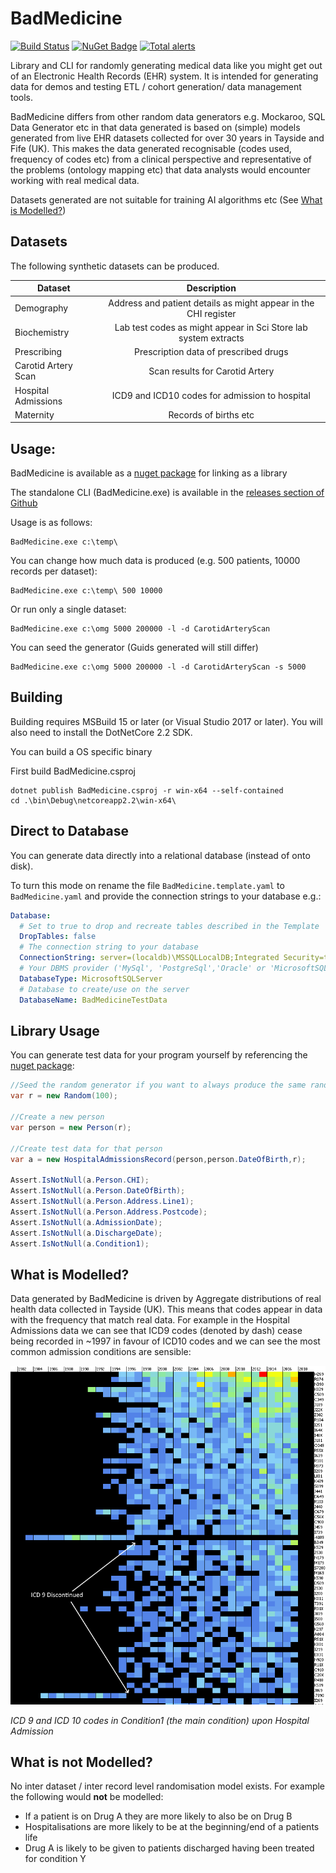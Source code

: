 # BadMedicine

[![Build Status](https://github.com/HICServices/BadMedicine/actions/workflows/testpack.yml/badge.svg?branch=develop)](https://travis-ci.org/HicServices/BadMedicine) [![NuGet Badge](https://buildstats.info/nuget/HIC.BadMedicine)](https://www.nuget.org/packages/HIC.BadMedicine/)  [![Total alerts](https://img.shields.io/lgtm/alerts/g/HicServices/BadMedicine.svg?logo=lgtm&logoWidth=18)](https://lgtm.com/projects/g/HicServices/BadMedicine/alerts/)

Library and CLI for randomly generating medical data like you might get out of an Electronic Health Records (EHR) system.  It is intended for generating data for demos and testing ETL / cohort generation/ data management tools.

BadMedicine differs from other random data generators e.g. Mockaroo, SQL Data Generator etc in that data generated is based on (simple) models generated from live EHR datasets collected for over 30 years in Tayside and Fife (UK).  This makes the data generated recognisable (codes used, frequency of codes etc) from a clinical perspective and representative of the problems (ontology mapping etc) that data analysts would encounter working with real medical data.

Datasets generated are not suitable for training AI algorithms etc (See [What is Modelled?](#what-is-modelled))

## Datasets

The following synthetic datasets can be produced.

| Dataset        | Description           |
| ------------- |:-------------:|
| Demography      | Address and patient details as might appear in the CHI register |
| Biochemistry      | Lab test codes as might appear in Sci Store lab system extracts |
| Prescribing      | Prescription data of prescribed drugs |
| Carotid Artery Scan      | Scan results for Carotid Artery |
| Hospital Admissions | ICD9 and ICD10 codes for admission to hospital |
| Maternity | Records of births etc |

## Usage:

BadMedicine is available as a [nuget package](https://www.nuget.org/packages/HIC.BadMedicine/) for linking as a library

The standalone CLI (BadMedicine.exe) is available in the [releases section of Github](https://github.com/HicServices/BadMedicine/releases)

Usage is as follows:

```
BadMedicine.exe c:\temp\
```

You can change how much data is produced (e.g. 500 patients, 10000 records per dataset):

```
BadMedicine.exe c:\temp\ 500 10000
```

Or run only a single dataset:

```
BadMedicine.exe c:\omg 5000 200000 -l -d CarotidArteryScan
```

You can seed the generator (Guids generated will still differ)

```
BadMedicine.exe c:\omg 5000 200000 -l -d CarotidArteryScan -s 5000
```

## Building

Building requires MSBuild 15 or later (or Visual Studio 2017 or later).  You will also need to install the DotNetCore 2.2 SDK.

You can build a OS specific binary

First build BadMedicine.csproj
```
dotnet publish BadMedicine.csproj -r win-x64 --self-contained
cd .\bin\Debug\netcoreapp2.2\win-x64\
```
## Direct to Database

You can generate data directly into a relational database (instead of onto disk).

To turn this mode on rename the file `BadMedicine.template.yaml` to `BadMedicine.yaml` and provide the connection strings to your database e.g.:

```yaml
Database:
  # Set to true to drop and recreate tables described in the Template
  DropTables: false
  # The connection string to your database
  ConnectionString: server=(localdb)\MSSQLLocalDB;Integrated Security=true;
  # Your DBMS provider ('MySql', 'PostgreSql','Oracle' or 'MicrosoftSQLServer')
  DatabaseType: MicrosoftSQLServer
  # Database to create/use on the server
  DatabaseName: BadMedicineTestData
```

## Library Usage

You can generate test data for your program yourself by referencing the [nuget package](https://www.nuget.org/packages/HIC.BadMedicine/):

```csharp
//Seed the random generator if you want to always produce the same randomisation
var r = new Random(100);

//Create a new person
var person = new Person(r);

//Create test data for that person
var a = new HospitalAdmissionsRecord(person,person.DateOfBirth,r);

Assert.IsNotNull(a.Person.CHI);
Assert.IsNotNull(a.Person.DateOfBirth);
Assert.IsNotNull(a.Person.Address.Line1);
Assert.IsNotNull(a.Person.Address.Postcode);
Assert.IsNotNull(a.AdmissionDate);
Assert.IsNotNull(a.DischargeDate);
Assert.IsNotNull(a.Condition1);
```

## What is Modelled?

Data generated by BadMedicine is driven by Aggregate distributions of real health data collected in Tayside (UK).  This means that codes appear in data with the frequency that match real data.  For example in the Hospital Admissions data we can see that ICD9 codes (denoted by dash) cease being recorded in ~1997 in favour of ICD10 codes and we can see the most common admission conditions are sensible:

![alt text](./Images/MainConditionDistribution.png)

*ICD 9 and ICD 10 codes in Condition1 (the main condition) upon Hospital Admission*

## What is not Modelled?

No inter dataset / inter record level randomisation model exists.  For example the following would **not** be modelled:

- If a patient is on Drug A they are more likely to also be on Drug B
- Hospitalisations are more likely to be at the beginning/end of a patients life
- Drug A is likely to be given to patients discharged having been treated for condition Y
